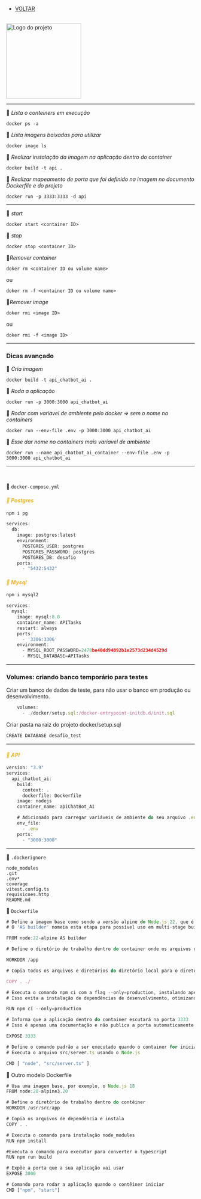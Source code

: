 - [VOLTAR](../../README.md)

</br>

<img src="./assets/logo.png" alt="Logo do projeto" width="200"/>

----

🔸 *Lista o conteiners em execução*

````
docker ps -a
````

🔸 *Lista imagens baixadas para utilizar*

````
docker image ls
````

🔸 *Realizar instalação da imagem na aplicação dentro do container*

````
docker build -t api .  
````

🔸 *Realizar mapeamento de porta que foi definido na imagem no documento Dockerfile e do 
projeto*

````
docker run -p 3333:3333 -d api 
````

----

🔹 *start*

````
docker start <container ID>
````

🔹 *stop*

````
docker stop <container ID>
````

🔹*Remover container*

````
doker rm <container ID ou volume name>
````

ou

````
doker rm -f <container ID ou volume name>
````

🔹*Remover image*

````
doker rmi <image ID>
````

ou

````
doker rmi -f <image ID>
````
---

 ### Dicas avançado

🔻 *Cria imagem*

````
docker build -t api_chatbot_ai .
````

🔻 *Roda a aplicação*

````
docker run -p 3000:3000 api_chatbot_ai
````

🔻 *Rodar com variavel de ambiente pelo docker => sem o nome no containers*

````
docker run --env-file .env -p 3000:3000 api_chatbot_ai
````

🔻 *Esse dar nome no containers mais variavel de ambiente*

````
docker run --name api_chatbot_ai_container --env-file .env -p 3000:3000 api_chatbot_ai
````

----

</br>

📌 `docker-compose.yml`

#### <span style="color:#efb423">*🔹 Postgres*</span>

````ts
npm i pg
````

````ts
services:
  db:
    image: postgres:latest
    environment:
      POSTGRES_USER: postgres
      POSTGRES_PASSWORD: postgres
      POSTGRES_DB: desafio
    ports:
      - "5432:5432"
````

#### <span style="color:#efb423">*🔹 Mysql*</span>

````ts
npm i mysql2
````

````ts
services:
  mysql:
    image: mysql:8.0
    container_name: APITasks
    restart: always
    ports:
      - '3306:3306'
    environment:
      - MYSQL_ROOT_PASSWORD=2478be40dd94892b1e2573d234d4529d
      - MYSQL_DATABASE=APITasks
````

---

### Volumes: criando banco temporário para testes

Criar um banco de dados de teste, para não usar o banco em produção ou desenvolvimento.

````ts
    volumes:
      - ./docker/setup.sql:/docker-entrypoint-initdb.d/init.sql 
````

Criar pasta na raiz do projeto docker/setup.sql

````ts
CREATE DATABASE desafio_test
````

----

#### <span style="color:#efb423">*🔹 API*</span>

````ts
version: "3.9"
services:
  api_chatbot_ai:
    build:
      context: .
      dockerfile: Dockerfile
    image: nodejs
    container_name: apiChatBot_AI

    # Adicionado para carregar variáveis de ambiente do seu arquivo .env
    env_file:
      - .env
    ports:
      - "3000:3000"
````

----

📌 `.dockerignore`

````
node_modules
.git
.env*
coverage
vitest.config.ts
requisicoes.http
README.md
````

📌 `Dockerfile`

````ts
# Define a imagem base como sendo a versão alpine do Node.js 22, que é leve e contém o ambiente Node.js necessário
# O 'AS builder' nomeia esta etapa para possível uso em multi-stage builds

FROM node:22-alpine AS builder

# Define o diretório de trabalho dentro do container onde os arquivos da aplicação serão copiados e executados

WORKDIR /app

# Copia todos os arquivos e diretórios do diretório local para o diretório de trabalho (/app) no container

COPY . ./

# Executa o comando npm ci com a flag --only=production, instalando apenas as dependências listadas em "dependencies" no package.json
# Isso evita a instalação de dependências de desenvolvimento, otimizando o tamanho da imagem

RUN npm ci --only=production

# Informa que a aplicação dentro do container escutará na porta 3333
# Isso é apenas uma documentação e não publica a porta automaticamente; é necessário mapear a porta ao rodar o container

EXPOSE 3333

# Define o comando padrão a ser executado quando o container for iniciado
# Executa o arquivo src/server.ts usando o Node.js

CMD [ "node", "src/server.ts" ]
````

🔹 Outro modelo Dockerfile

````ts
# Usa uma imagem base, por exemplo, o Node.js 18
FROM node:20-alpine3.20

# Define o diretório de trabalho dentro do contêiner
WORKDIR /usr/src/app

# Copia os arquivos de dependência e instala
COPY . .

# Executa o comando para instalação node_modules
RUN npm install

#Executa o comando para executar para converter o typescript
RUN npm run build

# Expõe a porta que a sua aplicação vai usar
EXPOSE 3000

# Comando para rodar a aplicação quando o contêiner iniciar
CMD ["npm", "start"]
````